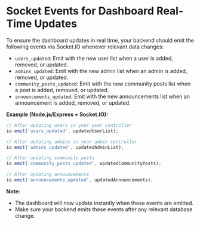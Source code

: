 # Socket Events for Dashboard Real-Time Updates

To ensure the dashboard updates in real time, your backend should emit the following events via Socket.IO whenever relevant data changes:

- `users_updated`: Emit with the new user list when a user is added, removed, or updated.
- `admins_updated`: Emit with the new admin list when an admin is added, removed, or updated.
- `community_posts_updated`: Emit with the new community posts list when a post is added, removed, or updated.
- `announcements_updated`: Emit with the new announcements list when an announcement is added, removed, or updated.

**Example (Node.js/Express + Socket.IO):**
```js
// After updating users in your user controller
io.emit('users_updated', updatedUserList);

// After updating admins in your admin controller
io.emit('admins_updated', updatedAdminList);

// After updating community posts
io.emit('community_posts_updated', updatedCommunityPosts);

// After updating announcements
io.emit('announcements_updated', updatedAnnouncements);
```

**Note:**
- The dashboard will now update instantly when these events are emitted.
- Make sure your backend emits these events after any relevant database change.
